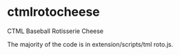 ctmlrotocheese
==============

CTML Baseball Rotisserie Cheese

The majority of the code is in extension/scripts/tml roto.js.

